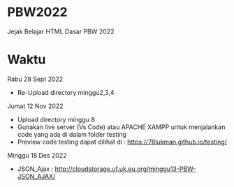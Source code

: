 # PBW2022
Jejak Belajar HTML Dasar PBW 2022


# Waktu
Rabu 28 Sept 2022
- Re-Upload directory minggu2,3,4

Jumat 12 Nov 2022
- Upload directory minggu 8
- Gunakan live server (Vs Code) atau APACHE XAMPP untuk menjalankan code yang ada di dalam folder testing
- Preview code testing dapat dilihat di : https://78lukman.github.io/testing/

Minggu 18 Des 2022
- JSON_Ajax : http://cloudstorage.uf.uk.eu.org/minggu13-PBW-JSON_AJAX/
